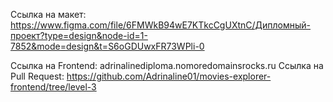 Ссылка на макет: https://www.figma.com/file/6FMWkB94wE7KTkcCgUXtnC/Дипломный-проект?type=design&node-id=1-7852&mode=design&t=S6oGDUwxFR73WPli-0

Ссылка на Frontend: adrinalinediploma.nomoredomainsrocks.ru
Ссылка на Pull Request: https://github.com/Adrinaline01/movies-explorer-frontend/tree/level-3